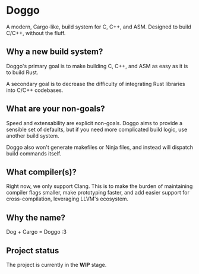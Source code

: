 # Doggo

A modern, Cargo-like, build system for C, C++, and ASM. Designed to build C/C++, without the fluff.

## Why a new build system?

Doggo's primary goal is to make building C, C++, and ASM as easy as it is to build Rust.

A secondary goal is to decrease the difficulty of integrating Rust libraries into C/C++ codebases.

## What are your non-goals?

Speed and extensability are explicit non-goals.
Doggo aims to provide a sensible set of defaults, but if you need more complicated build logic, use another build system.

Doggo also won't generate makefiles or Ninja files, and instead will dispatch build commands itself.

## What compiler(s)?

Right now, we only support Clang.
This is to make the burden of maintaining compiler flags smaller, make prototyping faster, and add easier support for cross-compilation, leveraging LLVM's ecosystem.

## Why the name?

Dog + Cargo = Doggo :3

## Project status

The project is currently in the **WIP** stage.
